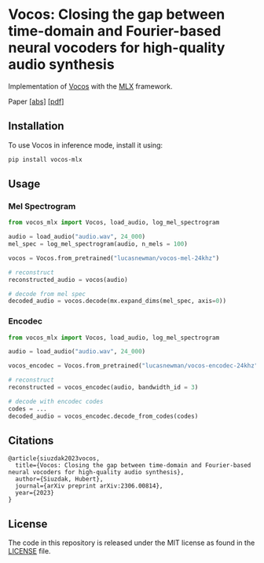 # Vocos: Closing the gap between time-domain and Fourier-based neural vocoders for high-quality audio synthesis

Implementation of [Vocos](https://github.com/gemelo-ai/vocos) with the [MLX](https://github.com/ml-explore/mlx) framework.

Paper [[abs]](https://arxiv.org/abs/2306.00814) [[pdf]](https://arxiv.org/pdf/2306.00814.pdf)

## Installation

To use Vocos in inference mode, install it using:

```bash
pip install vocos-mlx
```

## Usage

### Mel Spectrogram

```python
from vocos_mlx import Vocos, load_audio, log_mel_spectrogram

audio = load_audio("audio.wav", 24_000)
mel_spec = log_mel_spectrogram(audio, n_mels = 100)

vocos = Vocos.from_pretrained("lucasnewman/vocos-mel-24khz")

# reconstruct
reconstructed_audio = vocos(audio)

# decode from mel spec
decoded_audio = vocos.decode(mx.expand_dims(mel_spec, axis=0))
```
### Encodec

```python
from vocos_mlx import Vocos, load_audio, log_mel_spectrogram

audio = load_audio("audio.wav", 24_000)

vocos_encodec = Vocos.from_pretrained("lucasnewman/vocos-encodec-24khz")

# reconstruct
reconstructed = vocos_encodec(audio, bandwidth_id = 3)

# decode with encodec codes
codes = ...
decoded_audio = vocos_encodec.decode_from_codes(codes)
```

## Citations

```
@article{siuzdak2023vocos,
  title={Vocos: Closing the gap between time-domain and Fourier-based neural vocoders for high-quality audio synthesis},
  author={Siuzdak, Hubert},
  journal={arXiv preprint arXiv:2306.00814},
  year={2023}
}
```

## License

The code in this repository is released under the MIT license as found in the
[LICENSE](LICENSE) file.
